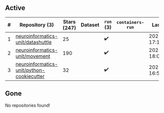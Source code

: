 ## Active
| # | Repository (3) | Stars (247) | Dataset | `run` (3) | `containers-run` | Last Modified |
| --- | --- | --- | --- | --- | --- | --- |
| 1 | [neuroinformatics-unit/datashuttle](https://github.com/neuroinformatics-unit/datashuttle) | 25 |  | :heavy_check_mark: |  | 2025-07-02 17:13:10+00:00 |
| 2 | [neuroinformatics-unit/movement](https://github.com/neuroinformatics-unit/movement) | 190 |  | :heavy_check_mark: |  | 2025-07-04 18:03:29+00:00 |
| 3 | [neuroinformatics-unit/python-cookiecutter](https://github.com/neuroinformatics-unit/python-cookiecutter) | 32 |  | :heavy_check_mark: |  | 2025-06-02 16:50:32+00:00 |

## Gone
No repositories found!
